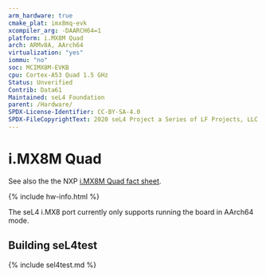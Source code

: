 ```yaml
---
arm_hardware: true
cmake_plat: imx8mq-evk
xcompiler_arg: -DAARCH64=1
platform: i.MX8M Quad
arch: ARMv8A, AArch64
virtualization: "yes"
iommu: "no"
soc: MCIMX8M-EVKB
cpu: Cortex-A53 Quad 1.5 GHz
Status: Unverified
Contrib: Data61
Maintained: seL4 Foundation
parent: /Hardware/
SPDX-License-Identifier: CC-BY-SA-4.0
SPDX-FileCopyrightText: 2020 seL4 Project a Series of LF Projects, LLC.
---
```


# i.MX8M Quad

See also the the NXP [i.MX8M Quad fact
sheet](https://www.nxp.com/docs/en/fact-sheet/IMX8MQUADEVKFS.pdf>).

{% include hw-info.html %}

The seL4 i.MX8 port currently only supports running the board in AArch64 mode.

## Building seL4test

{% include sel4test.md %}

